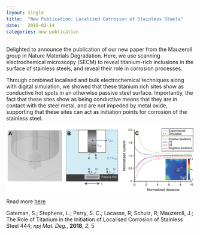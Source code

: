 ```yaml
---
layout: single
title:  "New Publication: Localised Corrosion of Stainless Steels"
date:   2018-02-14
categories: new publication
---
```


Delighted to announce the publication of our new paper from the Mauzeroll group in Nature Materials Degradation. Here, we use scanning electrochemical microscopy (SECM) to reveal titanium-rich inclusions in the surface of stainless steels, and reveal their role in corrosion processes.

Through combined localised and bulk electrochemical techniques along with digital simulation, we showed that these titanium rich sites show as conductive hot spots in an otherwise passive steel surface. Importantly, the fact that these sites show as being conductive means that they are in contact with the steel metal, and are not impeded by metal oxide, supporting that these sites can act as initiation points for corrosion of the stainless steel. 

![Gateman et al, *npj Mat. Deg.*, **2018**, *2*, 5](/images_posts/2018-02-14/SECM.png)

Read more [here](https://doi.org/10.1038/s41529-018-0026-5)

Gateman, S.; Stephens, L.; Perry, S. C.; Lacasse, R; Schulz, R; Mauzeroll, J.; The Role of Titanium in the Initiation of Localised Corrosion of Stainless Steel 444; *npj Mat. Deg.*, **2018**, *2*, 5